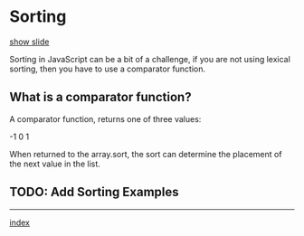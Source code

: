 # Sorting

<a target="\_slides" href="https://slide-img-cmpqnfsjep.now.sh?img=https://3.bp.blogspot.com/-TZxwKxLF6hE/T-NuxEKB5SI/AAAAAAAAHAQ/-mpW-zaJ-ww/s1600/colorsortingactivity6.jpg">show slide</a>

Sorting in JavaScript can be a bit of a challenge, if you are not using lexical
sorting, then you have to use a comparator function.

## What is a comparator function?

A comparator function, returns one of three values:

-1
0
1

When returned to the array.sort, the sort can determine the placement of the next
value in the list.

## TODO: Add Sorting Examples

---

[index](/)
